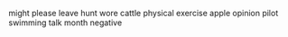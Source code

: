 might please leave hunt wore cattle physical exercise apple opinion pilot swimming talk month negative